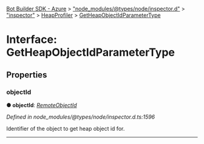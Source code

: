 [Bot Builder SDK - Azure](../README.md) > ["node_modules/@types/node/inspector.d"](../modules/_node_modules__types_node_inspector_d_.md) > ["inspector"](../modules/_node_modules__types_node_inspector_d_._inspector_.md) > [HeapProfiler](../modules/_node_modules__types_node_inspector_d_._inspector_.heapprofiler.md) > [GetHeapObjectIdParameterType](../interfaces/_node_modules__types_node_inspector_d_._inspector_.heapprofiler.getheapobjectidparametertype.md)



# Interface: GetHeapObjectIdParameterType


## Properties
<a id="objectid"></a>

###  objectId

**●  objectId**:  *[RemoteObjectId](../modules/_node_modules__types_node_inspector_d_._inspector_.runtime.md#remoteobjectid)* 

*Defined in node_modules/@types/node/inspector.d.ts:1596*



Identifier of the object to get heap object id for.




___



